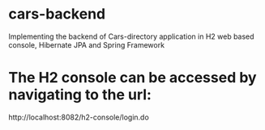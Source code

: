 # cars-backend

Implementing the backend of Cars-directory application in H2 web based console, Hibernate JPA and Spring Framework

# The H2 console can be accessed by navigating to the url:

http://localhost:8082/h2-console/login.do
